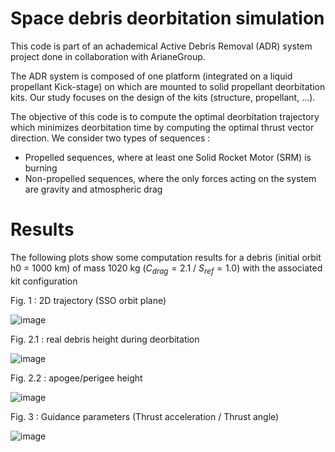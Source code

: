 # Space debris deorbitation simulation
This code is part of an achademical Active Debris Removal (ADR) system project done in collaboration with ArianeGroup. 

The ADR system is composed of one platform (integrated on a liquid propellant Kick-stage) on which are mounted to solid propellant deorbitation kits. Our study focuses on the design of the kits (structure, propellant, ...). 

The objective of this code is to compute the optimal deorbitation trajectory which minimizes deorbitation time by computing the optimal thrust vector direction. We consider two types of sequences : 
- Propelled sequences, where at least one Solid Rocket Motor (SRM) is burning
- Non-propelled sequences, where the only forces acting on the system are gravity and atmospheric drag 

# Results 
The following plots show some computation results for a debris (initial orbit h0 = 1000 km) of mass 1020 kg ($C_{drag} = 2.1$ / $S_{ref} = 1.0$) with the associated kit configuration

Fig. 1 : 2D trajectory (SSO orbit plane) 

![image](https://user-images.githubusercontent.com/54234406/154808192-e477f88a-c0fa-4e32-af61-3a1e24dde147.png)


Fig. 2.1 : real debris height during deorbitation 

![image](https://user-images.githubusercontent.com/54234406/154808183-bb15fbe1-1c2d-4a34-9cb0-d0945171f863.png)


Fig. 2.2 : apogee/perigee height

![image](https://user-images.githubusercontent.com/54234406/154808167-ba812732-e07d-4810-b340-ffcd623e9892.png)


Fig. 3 : Guidance parameters (Thrust acceleration / Thrust angle)   

![image](https://user-images.githubusercontent.com/54234406/154808141-fc7de980-812b-4d19-9955-279c797d322d.png)
